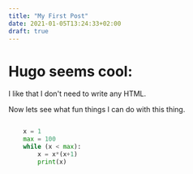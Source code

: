 ```yaml
---
title: "My First Post"
date: 2021-01-05T13:24:33+02:00
draft: true
---
```


# Hugo seems cool: 
I like that I don't need to write any HTML.  

Now lets see what fun things I can do with this thing.

```python

    x = 1
    max = 100
    while (x < max):
        x = x*(x+1)
        print(x)
```
